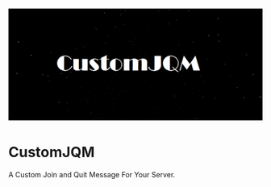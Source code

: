# ![Screenshot](https://raw.githubusercontent.com/Enrick3344/CustomJQM/master/CustomJQM.png)
# CustomJQM
A Custom Join and Quit Message For Your Server.
